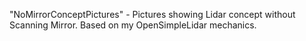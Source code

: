 "NoMirrorConceptPictures" - Pictures showing Lidar concept without Scanning Mirror. Based on my OpenSimpleLidar mechanics.  



